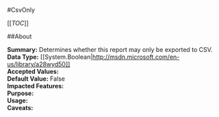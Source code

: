 #CsvOnly

[[_TOC_]]

##About

**Summary:**  Determines whether this report may only be exported to CSV.   
**Data Type:** [[System.Boolean|http://msdn.microsoft.com/en-us/library/a28wyd50]]  
**Accepted Values:**   
**Default Value:** False  
**Impacted Features:**   
**Purpose:**   
**Usage:**   
**Caveats:**   

